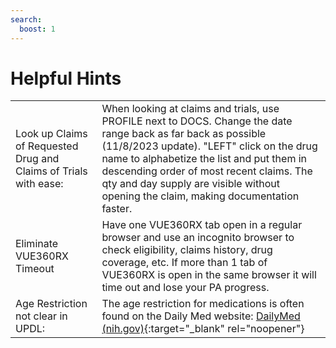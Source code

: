 ```yaml
---
search:
  boost: 1
---
```


# Helpful Hints

| | |
| :--- | :--- |
| Look up Claims of Requested Drug and Claims of Trials with ease: | When looking at claims and trials, use PROFILE next to DOCS. Change the date range back as far back as possible (11/8/2023 update). "LEFT" click on the drug name to alphabetize the list and put them in descending order of most recent claims. The qty and day supply are visible without opening the claim, making documentation faster.
| Eliminate VUE360RX Timeout | Have one VUE360RX tab open in a regular browser and use an incognito browser to check eligibility, claims history, drug coverage, etc. If more than 1 tab of VUE360RX is open in the same browser it will time out and lose your PA progress.
| Age Restriction not clear in UPDL: | The age restriction for medications is often found on the Daily Med website: [DailyMed (nih.gov)](https://dailymed.nlm.nih.gov/dailymed/index.cfm){:target="_blank" rel="noopener"}
